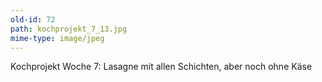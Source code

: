 ```yaml
---
old-id: 72
path: kochprojekt_7_13.jpg
mime-type: image/jpeg
---
```

Kochprojekt Woche 7:
Lasagne mit allen Schichten, aber noch ohne Käse
